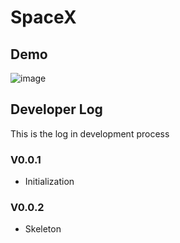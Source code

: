 # SpaceX


## Demo
![image]()

## Developer Log
This is the log in development process
### V0.0.1
* Initialization
### V0.0.2
* Skeleton


